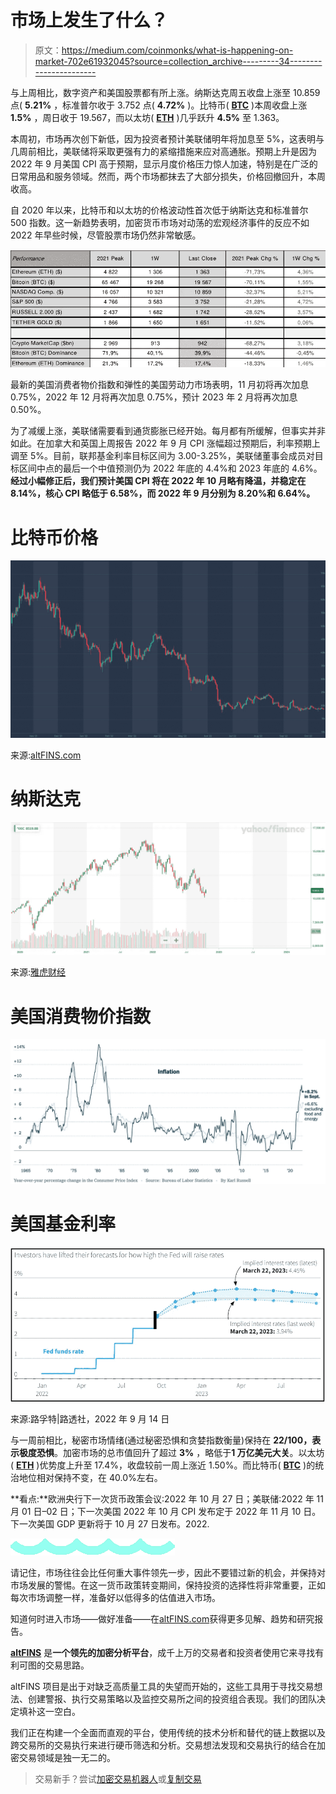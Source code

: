 # 市场上发生了什么？

> 原文：<https://medium.com/coinmonks/what-is-happening-on-market-702e61932045?source=collection_archive---------34----------------------->

与上周相比，数字资产和美国股票都有所上涨。纳斯达克周五收盘上涨至 10.859 点( **5.21%** ，标准普尔收于 3.752 点( **4.72%** )。比特币( [**BTC**](https://altfins.com/crypto-screener) )本周收盘上涨 **1.5%** ，周日收于 19.567，而以太坊( [**ETH**](https://altfins.com/crypto-screener) )几乎跃升 **4.5%** 至 1.363。

本周初，市场再次创下新低，因为投资者预计美联储明年将加息至 5%，这表明与几周前相比，美联储将采取更强有力的紧缩措施来应对高通胀。预期上升是因为 2022 年 9 月美国 CPI 高于预期，显示月度价格压力惊人加速，特别是在广泛的日常用品和服务领域。然而，两个市场都抹去了大部分损失，价格回撤回升，本周收高。

自 2020 年以来，比特币和以太坊的价格波动性首次低于纳斯达克和标准普尔 500 指数。这一新趋势表明，加密货币市场对动荡的宏观经济事件的反应不如 2022 年早些时候，尽管股票市场仍然非常敏感。

![](img/30864bdd99a30ea63ad726e907b18602.png)

最新的美国消费者物价指数和弹性的美国劳动力市场表明，11 月初将再次加息 0.75%，2022 年 12 月将再次加息 0.75%，预计 2023 年 2 月将再次加息 0.50%。

为了减缓上涨，美联储需要看到通货膨胀已经开始。每月都有所缓解，但事实并非如此。在加拿大和英国上周报告 2022 年 9 月 CPI 涨幅超过预期后，利率预期上调至 5%。目前，联邦基金利率目标区间为 3.00-3.25%，美联储董事会成员对目标区间中点的最后一个中值预测仍为 2022 年底的 4.4%和 2023 年底的 4.6%。**经过小幅修正后，我们预计美国 CPI 将在 2022 年 10 月略有降温，并稳定在 8.14%，核心 CPI 略低于 6.58%，而 2022 年 9 月分别为 8.20%和 6.64%。**

# 比特币价格

![](img/6a068eb7f243c8309715b469ff1264e3.png)

来源:[altFINS.com](https://platform.altfins.com/screener)

# 纳斯达克

![](img/8e08cb73359f10d47abaede613450c5b.png)

来源:[雅虎财经](https://finance.yahoo.com/)

# 美国消费物价指数

![](img/5f0c42a9feb9dccf7b5344c350a1552d.png)

# 美国基金利率

![](img/44745a9ba30e89a72d9703529be2ed52.png)

来源:路孚特|路透社，2022 年 9 月 14 日

与一周前相比，秘密市场情绪(通过秘密恐惧和贪婪指数衡量)保持在 **22/100，**表示**极度恐惧**。加密市场的总市值回升了超过 **3%** ，略低于**1 万亿美元大关**。以太坊( [**ETH**](https://altfins.com/crypto-screener) )优势度上升至 17.4%，收盘较前一周上涨近 1.50%。而比特币( [**BTC**](https://altfins.com/crypto-screener) )的统治地位相对保持不变，在 40.0%左右。

**看点:**欧洲央行下一次货币政策会议:2022 年 10 月 27 日；美联储:2022 年 11 月 01 日–02 日；下一次美国 2022 年 10 月 CPI 发布定于 2022 年 11 月 10 日。下一次美国 GDP 更新将于 10 月 27 日发布。2022.

![](img/c9e31871e290a119875c431d9703864a.png)

请记住，市场往往会比任何重大事件领先一步，因此不要错过新的机会，并保持对市场发展的警惕。在这一货币政策转变期间，保持投资的选择性将非常重要，正如每次市场调整一样，准备好以低得多的估值进入市场。

知道何时进入市场——做好准备——在[altFINS.com](https://altfins.com/)获得更多见解、趋势和研究报告。

[**altFINS**](https://altfins.com/) 是**一个领先的加密分析平台**，成千上万的交易者和投资者使用它来寻找有利可图的交易思路。

altFINS 项目是出于对缺乏高质量工具的失望而开始的，这些工具用于寻找交易想法、创建警报、执行交易策略以及监控交易所之间的投资组合表现。我们的团队决定填补这一空白。

我们正在构建一个全面而直观的平台，使用传统的技术分析和替代的链上数据以及跨交易所的交易执行来进行硬币筛选和分析。交易想法发现和交易执行的结合在加密交易领域是独一无二的。

> 交易新手？尝试[加密交易机器人](/coinmonks/crypto-trading-bot-c2ffce8acb2a)或[复制交易](/coinmonks/top-10-crypto-copy-trading-platforms-for-beginners-d0c37c7d698c)